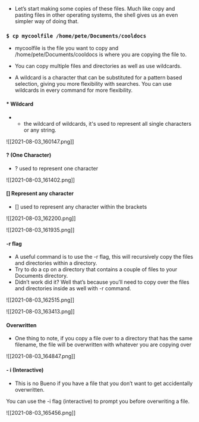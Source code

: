 - Let’s start making some copies of these files. Much like copy and pasting files in other operating systems, the shell gives us an even simpler way of doing that.

### `$ cp mycoolfile /home/pete/Documents/cooldocs`

- mycoolfile is the file you want to copy and /home/pete/Documents/cooldocs is where you are copying the file to.

- You can copy multiple files and directories as well as use wildcards.

- A wildcard is a character that can be substituted for a pattern based selection, giving you more flexibility with searches. You can use wildcards in every command for more flexibility.

#### * Wildcard
 - * the wildcard of wildcards, it's used to represent all single characters or any string.

![[2021-08-03_160147.png]]

#### ? (One Character)
- ? used to represent one character

![[2021-08-03_161402.png]]

#### [] Represent any character
-   [] used to represent any character within the brackets

![[2021-08-03_162200.png]]

![[2021-08-03_161935.png]]

#### -r flag

-   A useful command is to use the -r flag, this will recursively copy the files and directories within a directory.
-   Try to do a cp on a directory that contains a couple of files to your Documents directory.
-   Didn’t work did it? Well that’s because you’ll need to copy over the files and directories inside as well with -r command.

![[2021-08-03_162515.png]]

![[2021-08-03_163413.png]]

#### Overwritten

- One thing to note, if you copy a file over to a directory that has the same filename,
the file will be overwritten with whatever you are copying over

![[2021-08-03_164847.png]]

#### - i (Interactive)

- This is no Bueno if you have a file that you don’t want to get accidentally overwritten.

You can use the -i flag (interactive) to prompt you before overwriting a file.

![[2021-08-03_165456.png]]

